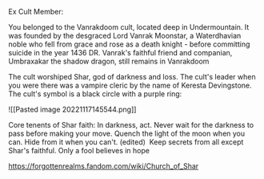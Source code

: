 Ex Cult Member: 

You belonged to the Vanrakdoom cult, located deep in Undermountain. It was founded by the desgraced Lord Vanrak Moonstar, a Waterdhavian noble who fell from grace and rose as a death knight - before committing suicide in the year 1436 DR. Vanrak's faithful friend and companian, Umbraxakar the shadow dragon, still remains in Vanrakdoom



The cult worshiped Shar, god of darkness and loss. The cult's leader when you were there was a vampire cleric by the name of Keresta Devingstone. The cult's symbol is a black circle with a purple ring:



![[Pasted image 20221117145544.png]]

Core tenents of Shar faith:
In darkness, act. Never wait for the darkness to pass before making your move.
Quench the light of the moon when you can. Hide from it when you can't. (edited) 
Keep secrets from all except Shar's faithful.
Only a fool believes in hope

https://forgottenrealms.fandom.com/wiki/Church_of_Shar